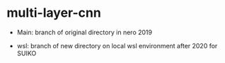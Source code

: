 # multi-layer-cnn

- Main: branch of original directory in nero 2019

- wsl: branch of new directory on local wsl environment after 2020 for SUIKO
